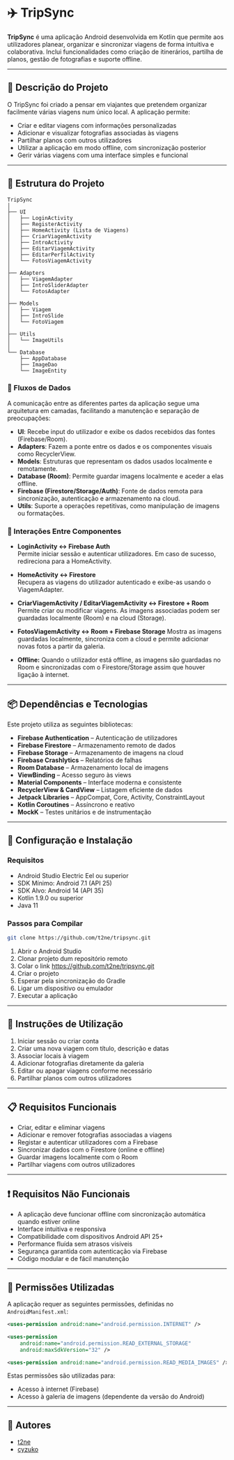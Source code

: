 
# ✈️ TripSync

**TripSync** é uma aplicação Android desenvolvida em Kotlin que permite aos utilizadores planear, organizar e sincronizar viagens de forma intuitiva e colaborativa. Inclui funcionalidades como criação de itinerários, partilha de planos, gestão de fotografias e suporte offline.

---

## 📖 Descrição do Projeto

O TripSync foi criado a pensar em viajantes que pretendem organizar facilmente várias viagens num único local. A aplicação permite:

- Criar e editar viagens com informações personalizadas
- Adicionar e visualizar fotografias associadas às viagens
- Partilhar planos com outros utilizadores
- Utilizar a aplicação em modo offline, com sincronização posterior
- Gerir várias viagens com uma interface simples e funcional

---

## 🧭 Estrutura do Projeto

```
TripSync
│
├── UI
│   ├── LoginActivity
│   ├── RegisterActivity
│   ├── HomeActivity (Lista de Viagens)
│   ├── CriarViagemActivity
│   ├── IntroActivity
│   ├── EditarViagemActivity
│   ├── EditarPerfilActivity
│   └── FotosViagemActivity
│
├── Adapters
│   ├── ViagemAdapter
│   ├── IntroSliderAdapter
│   └── FotosAdapter
│
├── Models
│   ├── Viagem
│   ├── IntroSlide
│   └── FotoViagem
│
├── Utils
│   └── ImageUtils
│
└── Database
    ├── AppDatabase
    ├── ImageDao  
    └── ImageEntity
```

### 🔄 Fluxos de Dados

A comunicação entre as diferentes partes da aplicação segue uma arquitetura em camadas, facilitando a manutenção e separação de preocupações:

- **UI**: Recebe input do utilizador e exibe os dados recebidos das fontes (Firebase/Room).
- **Adapters**: Fazem a ponte entre os dados e os componentes visuais como RecyclerView.
- **Models**: Estruturas que representam os dados usados localmente e remotamente.
- **Database (Room)**: Permite guardar imagens localmente e aceder a elas offline.
- **Firebase (Firestore/Storage/Auth)**: Fonte de dados remota para sincronização, autenticação e armazenamento na cloud.
- **Utils**: Suporte a operações repetitivas, como manipulação de imagens ou formatações.

### 🔁 Interações Entre Componentes

- **LoginActivity ↔ Firebase Auth**  
  Permite iniciar sessão e autenticar utilizadores. Em caso de sucesso, redireciona para a HomeActivity.

- **HomeActivity ↔ Firestore**  
  Recupera as viagens do utilizador autenticado e exibe-as usando o ViagemAdapter.

- **CriarViagemActivity / EditarViagemActivity ↔ Firestore + Room**  
  Permite criar ou modificar viagens. As imagens associadas podem ser guardadas localmente (Room) e na cloud (Storage).

- **FotosViagemActivity ↔ Room + Firebase Storage**
  Mostra as imagens guardadas localmente, sincroniza com a cloud e permite adicionar novas fotos a partir da galeria.

- **Offline:**
  Quando o utilizador está offline, as imagens são guardadas no Room e sincronizadas com o Firestore/Storage assim que houver ligação à internet.

---

## 📦 Dependências e Tecnologias

Este projeto utiliza as seguintes bibliotecas:

- **Firebase Authentication** – Autenticação de utilizadores
- **Firebase Firestore** – Armazenamento remoto de dados
- **Firebase Storage** – Armazenamento de imagens na cloud
- **Firebase Crashlytics** – Relatórios de falhas
- **Room Database** – Armazenamento local de imagens
- **ViewBinding** – Acesso seguro às views
- **Material Components** – Interface moderna e consistente
- **RecyclerView & CardView** – Listagem eficiente de dados
- **Jetpack Libraries** – AppCompat, Core, Activity, ConstraintLayout
- **Kotlin Coroutines** – Assíncrono e reativo
- **MockK** – Testes unitários e de instrumentação

---

## 🔧 Configuração e Instalação

### Requisitos

- Android Studio Electric Eel ou superior
- SDK Mínimo: Android 7.1 (API 25)
- SDK Alvo: Android 14 (API 35)
- Kotlin 1.9.0 ou superior
- Java 11

### Passos para Compilar

```bash
git clone https://github.com/t2ne/tripsync.git
```

1. Abrir o Android Studio
2. Clonar projeto dum repositório remoto
3. Colar o link https://github.com/t2ne/tripsync.git
4. Criar o projeto
5. Esperar pela sincronização do Gradle
6. Ligar um dispositivo ou emulador
7. Executar a aplicação

---

## 📱 Instruções de Utilização

1. Iniciar sessão ou criar conta
2. Criar uma nova viagem com título, descrição e datas
3. Associar locais à viagem
4. Adicionar fotografias diretamente da galeria
5. Editar ou apagar viagens conforme necessário
6. Partilhar planos com outros utilizadores

---

## 📋 Requisitos Funcionais

- Criar, editar e eliminar viagens
- Adicionar e remover fotografias associadas a viagens
- Registar e autenticar utilizadores com a Firebase
- Sincronizar dados com o Firestore (online e offline)
- Guardar imagens localmente com o Room
- Partilhar viagens com outros utilizadores

---

## ❗ Requisitos Não Funcionais

- A aplicação deve funcionar offline com sincronização automática quando estiver online
- Interface intuitiva e responsiva
- Compatibilidade com dispositivos Android API 25+
- Performance fluída sem atrasos visíveis
- Segurança garantida com autenticação via Firebase
- Código modular e de fácil manutenção

---

## 🔐 Permissões Utilizadas

A aplicação requer as seguintes permissões, definidas no `AndroidManifest.xml`:

```xml
<uses-permission android:name="android.permission.INTERNET" />

<uses-permission
    android:name="android.permission.READ_EXTERNAL_STORAGE"
    android:maxSdkVersion="32" />

<uses-permission android:name="android.permission.READ_MEDIA_IMAGES" />
```

Estas permissões são utilizadas para:

- Acesso à internet (Firebase)
- Acesso à galeria de imagens (dependente da versão do Android)

---

## 👥 Autores

- [t2ne](https://github.com/t2ne)
- [cyzuko](https://github.com/cyzuko)
